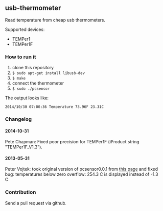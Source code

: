 ## usb-thermometer 

Read temperature from cheap usb thermometers.

Supported devices:
* TEMPer1
* TEMPer1F

### How to run it

1. clone this repository
2. `$ sudo apt-get install libusb-dev`
3. `$ make`
4. connect the thermometer
5. `$ sudo ./pcsensor`

The output looks like:

```
2014/10/30 07:00:36 Temperature 73.96F 23.31C
```

### Changelog

#### 2014-10-31

Pete Chapman: Fixed poor precision for TEMPer1F (iProduct string "TEMPer1F_V1.3").

#### 2013-05-31

Peter Vojtek: took original version of pcsensor0.0.1 from [this page](http://bailey.st/blog/2012/04/12/dirt-cheap-usb-temperature-sensor-with-python-sms-alerting-system/) and fixed bug: temperatures below zero overflow: 254.3 C is displayed instead of -1.3 C


### Contribution

Send a pull request via github.
